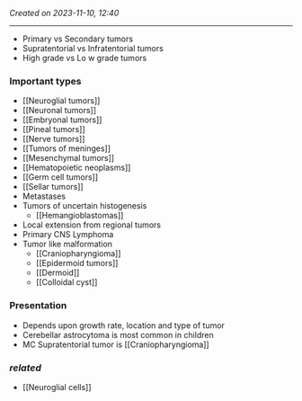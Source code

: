 *Created on 2023-11-10, 12:40* 

---
- Primary vs Secondary tumors
- Supratentorial vs Infratentorial tumors
- High grade vs Lo w grade tumors

### Important types
- [[Neuroglial tumors]]  
- [[Neuronal tumors]] 
- [[Embryonal tumors]] 
- [[Pineal tumors]] 
- [[Nerve tumors]] 
- [[Tumors of meninges]] 
- [[Mesenchymal tumors]]
- [[Hematopoietic neoplasms]] 
- [[Germ cell tumors]] 
- [[Sellar tumors]] 
- Metastases 
- Tumors of uncertain histogenesis
	- [[Hemangioblastomas]] 
- Local extension from regional tumors
- Primary CNS Lymphoma 
- Tumor like malformation
	- [[Craniopharyngioma]] 
	- [[Epidermoid tumors]] 
	- [[Dermoid]] 
	- [[Colloidal cyst]]   

### Presentation
- Depends upon growth rate, location and type of  tumor
- Cerebellar astrocytoma is most common in children
- MC Supratentorial tumor is [[Craniopharyngioma]] 

### *related*
- [[Neuroglial cells]] 